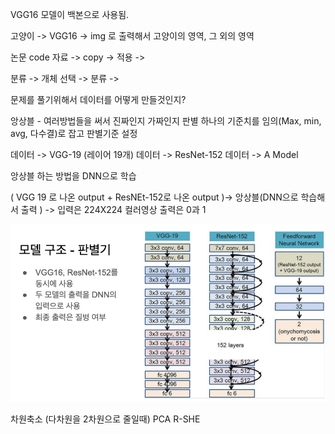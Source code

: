 


VGG16  모델이 백본으로 사용됨. 


고양이 -> VGG16 -> img 로 출력해서 고양이의 영역, 그 외의 영역 


논문 code 자료 -> copy -> 적용 -> 




분류 -> 개체 선택 -> 분류 ->  

문제를 풀기위해서 데이터를 어떻게 만들것인지?



앙상블 - 여러방법들을 써서 진짜인지 가짜인지 판별 
하나의 기준치를 임의(Max, min, avg, 다수결)로 잡고 판별기준 설정

데이터 -> VGG-19 (레이어 19개) 
데이터 -> ResNet-152
데이터 -> A Model 

앙상블 하는 방법을 DNN으로 학습 

( VGG 19 로 나온 output + ResNEt-152로 나온 output )-> 앙상블(DNN으로 학습해서 출력 )  -> 입력은 224X224 컬러영상 출력은 0과 1

![image-20200403094553250](img/image-20200403094553250.png)


차원축소 (다차원을 2차원으로 줄일때)
PCA
R-SHE


